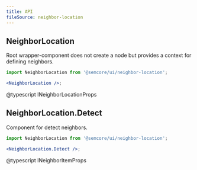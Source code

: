 ```yaml
---
title: API
fileSource: neighbor-location
---
```


## NeighborLocation

Root wrapper-component does not create a node but provides a context for defining neighbors.

```jsx
import NeighborLocation from '@semcore/ui/neighbor-location';

<NeighborLocation />;
```

@typescript INeighborLocationProps

## NeighborLocation.Detect

Component for detect neighbors.

```jsx
import NeighborLocation from '@semcore/ui/neighbor-location';

<NeighborLocation.Detect />;
```

@typescript INeighborItemProps
